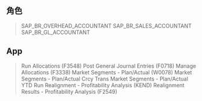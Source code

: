## 角色
> SAP_BR_OVERHEAD_ACCOUNTANT
> SAP_BR_SALES_ACCOUNTANT
> SAP_BR_GL_ACCOUNTANT
## App
> Run Allocations (F3548)
> Post General Journal Entries (F0718)
> Manage Allocations (F3338)
> Market Segments - Plan/Actual (W0078)
> Market Segments - Plan/Actual Crcy Trans
> Market Segments - Plan/Actual YTD
> Run Realignment - Profitability Analysis (KEND)
> Realignment Results - Profitability Analysis (F2549)